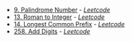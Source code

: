 - [9. Palindrome Number](./palindrome_number/src/main.rs) - [*Leetcode*](https://leetcode.com/problems/palindrome-number/description/)
- [13. Roman to Integer](./roman_to_integer/src/main.rs) - [*Leetcode*](https://leetcode.com/problems/roman-to-integer/description/)
- [14. Longest Common Prefix](./longest_common_prefix/src/main.rs) - [*Leetcode*](https://leetcode.com/problems/longest-common-prefix/description/)
- [258. Add Digits](./add_digits/src/main.rs) - [*Leetcode*](https://leetcode.com/problems/add-digits/description/)